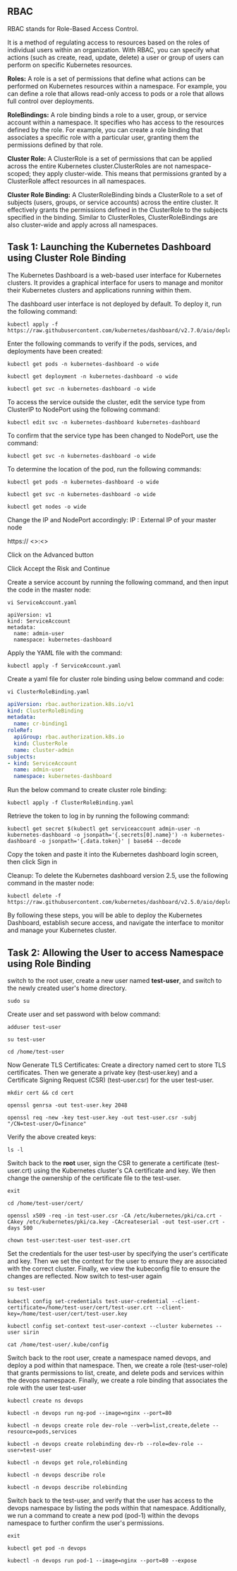 ## RBAC

RBAC stands for Role-Based Access Control. 

It is a method of regulating access to resources based on the roles of individual users within an organization. With RBAC, you can specify what actions (such as create, read, update, delete) a user or group of users can perform on specific Kubernetes resources.

**Roles:** A role is a set of permissions that define what actions can be performed on Kubernetes resources within a namespace. For example, you can define a role that allows read-only access to pods or a role that allows full control over deployments.

**RoleBindings:** A role binding binds a role to a user, group, or service account within a namespace. It specifies who has access to the resources defined by the role. For example, you can create a role binding that associates a specific role with a particular user, granting them the permissions defined by that role.

**Cluster Role:** A ClusterRole is a set of permissions that can be applied across the entire Kubernetes cluster.ClusterRoles are not namespace-scoped; they apply cluster-wide. This means that permissions granted by a ClusterRole affect resources in all namespaces.

**Cluster Role Binding:** A ClusterRoleBinding binds a ClusterRole to a set of subjects (users, groups, or service accounts) across the entire cluster. It effectively grants the permissions defined in the ClusterRole to the subjects specified in the binding. Similar to ClusterRoles, ClusterRoleBindings are also cluster-wide and apply across all namespaces.


## Task 1: Launching the Kubernetes Dashboard using Cluster Role Binding

The Kubernetes Dashboard is a web-based user interface for Kubernetes clusters. It provides a graphical interface for users to manage and monitor their Kubernetes clusters and applications running within them.

The dashboard user interface is not deployed by default. To deploy it, run the following command:
```
kubectl apply -f https://raw.githubusercontent.com/kubernetes/dashboard/v2.7.0/aio/deploy/recommended.yaml
```
Enter the following commands to verify if the pods, services, and deployments have been created:
```
kubectl get pods -n kubernetes-dashboard -o wide
```
```
kubectl get deployment -n kubernetes-dashboard -o wide
```
```
kubectl get svc -n kubernetes-dashboard -o wide
```
To access the service outside the cluster, edit the service type from ClusterIP to NodePort using the following command:
```
kubectl edit svc -n kubernetes-dashboard kubernetes-dashboard
```
To confirm that the service type has been changed to NodePort, use the command:
```
kubectl get svc -n kubernetes-dashboard -o wide
```
To determine the location of the pod, run the following commands:
```
kubectl get pods -n kubernetes-dashboard -o wide
```
```
kubectl get svc -n kubernetes-dashboard -o wide
```
```
kubectl get nodes -o wide
```
Change the IP and NodePort accordingly:
IP : External IP of your master node

https:// <<your worker-node-1>>:<<NodePort>>

Click on the Advanced button

Click Accept the Risk and Continue

Create a service account by running the following command, and then input the code in the master node:
```
vi ServiceAccount.yaml
```
```
apiVersion: v1
kind: ServiceAccount
metadata:
  name: admin-user
  namespace: kubernetes-dashboard
```

Apply the YAML file with the command:
```
kubectl apply -f ServiceAccount.yaml
```

Create a yaml file for cluster role binding using below command and code:
```
vi ClusterRoleBinding.yaml
```
```yaml
apiVersion: rbac.authorization.k8s.io/v1
kind: ClusterRoleBinding
metadata:
  name: cr-binding1
roleRef:
  apiGroup: rbac.authorization.k8s.io
  kind: ClusterRole
  name: cluster-admin
subjects:
- kind: ServiceAccount
  name: admin-user
  namespace: kubernetes-dashboard
```
Run the below command to create cluster role binding:
```
kubectl apply -f ClusterRoleBinding.yaml
```
Retrieve the token to log in by running the following command:
```
kubectl get secret $(kubectl get serviceaccount admin-user -n kubernetes-dashboard -o jsonpath='{.secrets[0].name}') -n kubernetes-dashboard -o jsonpath='{.data.token}' | base64 --decode
```
Copy the token and paste it into the Kubernetes dashboard login screen, then click Sign in

Cleanup: To delete the Kubernetes dashboard version 2.5, use the following command in the master node:
```
kubectl delete -f https://raw.githubusercontent.com/kubernetes/dashboard/v2.5.0/aio/deploy/recommended.yaml
```
By following these steps, you will be able to deploy the Kubernetes Dashboard, establish secure access, and navigate the interface to monitor and manage your Kubernetes cluster.

## Task 2: Allowing the User to access Namespace using  Role Binding

switch to the root user, create a new user named **test-user**, and switch to the newly created user's home directory.
```
sudo su
```
Create user and set password with below command:
```
adduser test-user
```
```
su test-user
```
```
cd /home/test-user
```
Now Generate TLS Certificates: 
Create a directory named cert to store TLS certificates. Then we generate a private key (test-user.key) and a Certificate Signing Request (CSR) (test-user.csr) for the user test-user.

```
mkdir cert && cd cert
```
```
openssl genrsa -out test-user.key 2048
```
```
openssl req -new -key test-user.key -out test-user.csr -subj "/CN=test-user/O=finance"
```
Verify the above created keys:
```
ls -l
```

Switch back to the  **root** user, sign the CSR to generate a certificate (test-user.crt) using the Kubernetes cluster's CA certificate and key. We then change the ownership of the certificate file to the test-user.

```
exit
```
```
cd /home/test-user/cert/
```
```
openssl x509 -req -in test-user.csr -CA /etc/kubernetes/pki/ca.crt -CAkey /etc/kubernetes/pki/ca.key -CAcreateserial -out test-user.crt -days 500
```
```
chown test-user:test-user test-user.crt
```
Set the credentials for the user test-user by specifying the user's certificate and key. Then we set the context for the user to ensure they are associated with the correct cluster. Finally, we view the kubeconfig file to ensure the changes are reflected.
Now switch to test-user again
```
su test-user
```
```
kubectl config set-credentials test-user-credential --client-certificate=/home/test-user/cert/test-user.crt --client-key=/home/test-user/cert/test-user.key
```

```
kubectl config set-context test-user-context --cluster kubernetes --user sirin
```
```
cat /home/test-user/.kube/config
```

Switch back to the root user, create a namespace named devops, and deploy a pod within that namespace. Then, we create a role (test-user-role) that grants permissions to list, create, and delete pods and services within the devops namespace. Finally, we create a role binding that associates the role with the user test-user

```
kubectl create ns devops
```
```
kubectl -n devops run ng-pod --image=nginx --port=80
```
```
kubectl -n devops create role dev-role --verb=list,create,delete --resource=pods,services
```
```
kubectl -n devops create rolebinding dev-rb --role=dev-role --user=test-user
```
```
kubectl -n devops get role,rolebinding
```
```
kubectl -n devops describe role
```
```
kubectl -n devops describe rolebinding
```

Switch back to the test-user, and verify that the user has access to the devops namespace by listing the pods within that namespace. Additionally, we run a command to create a new pod (pod-1) within the devops namespace to further confirm the user's permissions.
```
exit
```
```
kubectl get pod -n devops
```
```
kubectl -n devops run pod-1 --image=nginx --port=80 --expose
```
